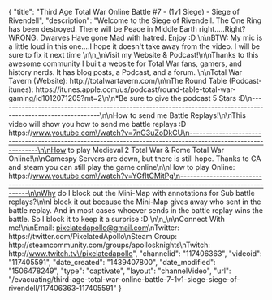 {
    "title": "Third Age Total War Online Battle #7 - (1v1 Siege) - Siege of Rivendell",
    "description": "Welcome to the Siege of Rivendell.  The One Ring has been destroyed.  There will be Peace in Middle Earth right.....Right?   WRONG.  Dwarves Have gone Mad with hatred.  Enjoy :D  \n\nBTW: My mic is a little loud in this one....I hope it doesn't take away from the video.  I will be sure to fix it next time \n\n_\nVisit my Website & Podcast!\n\nThanks to this awesome community I built a website for Total War fans, gamers, and history nerds.  It has blog posts, a Podcast, and a forum.  \n\nTotal War Tavern (Website): http:\/\/totalwartavern.com\/\n\nThe Round Table (Podcast-itunes): https:\/\/itunes.apple.com\/us\/podcast\/round-table-total-war-gaming\/id1012071205?mt=2\n\n*Be sure to give the podcast 5 Stars :D\n-------------------------------------------------------------------------------------------------------------\n\nHow to send me Battle Replays!\n\nThis video will show you how to send me battle replays :D https:\/\/www.youtube.com\/watch?v=7nG3uZoDkCU\n-------------------------------------------------------------------------------------------------------------\n\nHow to play Medieval 2 Total War & Rome Total War Online!\n\nGamespy Servers are down, but there is still hope.  Thanks to CA and steam you can still play the game online\n\nHow to play Online: https:\/\/www.youtube.com\/watch?v=YGfItCMitPg\n-------------------------------------------------------------------------------------------------------------\n\nWhy do I block out the Mini-Map with annotations for Sub battle replays?\n\nI block it out because the Mini-Map gives away who sent in the battle replay.  And in most cases whoever sends in the battle replay wins the battle.  So I block it to keep it a surprise :D  \n\n_\n\nConnect With me!\n\nEmail: pixelatedapollo@gmail.com\nTwitter: https:\/\/twitter.com\/PixelatedApollo\nSteam Group:  http:\/\/steamcommunity.com\/groups\/apollosknights\nTwitch: http:\/\/www.twitch.tv\/pixelatedapollo",
    "channelid": "117406363",
    "videoid": "117405591",
    "date_created": "1439407800",
    "date_modified": "1506478249",
    "type": "captivate",
    "layout": "channelVideo",
    "url": "\/evacuating\/third-age-total-war-online-battle-7-1v1-siege-siege-of-rivendell\/117406363-117405591"
}